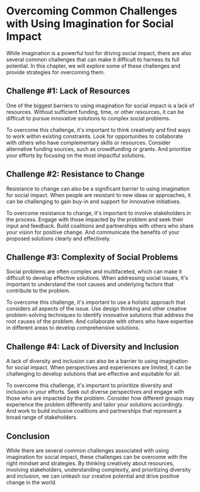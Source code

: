 Overcoming Common Challenges with Using Imagination for Social Impact
==========================================================================================================================

While imagination is a powerful tool for driving social impact, there are also several common challenges that can make it difficult to harness its full potential. In this chapter, we will explore some of these challenges and provide strategies for overcoming them.

Challenge #1: Lack of Resources
-------------------------------

One of the biggest barriers to using imagination for social impact is a lack of resources. Without sufficient funding, time, or other resources, it can be difficult to pursue innovative solutions to complex social problems.

To overcome this challenge, it's important to think creatively and find ways to work within existing constraints. Look for opportunities to collaborate with others who have complementary skills or resources. Consider alternative funding sources, such as crowdfunding or grants. And prioritize your efforts by focusing on the most impactful solutions.

Challenge #2: Resistance to Change
----------------------------------

Resistance to change can also be a significant barrier to using imagination for social impact. When people are resistant to new ideas or approaches, it can be challenging to gain buy-in and support for innovative initiatives.

To overcome resistance to change, it's important to involve stakeholders in the process. Engage with those impacted by the problem and seek their input and feedback. Build coalitions and partnerships with others who share your vision for positive change. And communicate the benefits of your proposed solutions clearly and effectively.

Challenge #3: Complexity of Social Problems
-------------------------------------------

Social problems are often complex and multifaceted, which can make it difficult to develop effective solutions. When addressing social issues, it's important to understand the root causes and underlying factors that contribute to the problem.

To overcome this challenge, it's important to use a holistic approach that considers all aspects of the issue. Use design thinking and other creative problem-solving techniques to identify innovative solutions that address the root causes of the problem. And collaborate with others who have expertise in different areas to develop comprehensive solutions.

Challenge #4: Lack of Diversity and Inclusion
---------------------------------------------

A lack of diversity and inclusion can also be a barrier to using imagination for social impact. When perspectives and experiences are limited, it can be challenging to develop solutions that are effective and equitable for all.

To overcome this challenge, it's important to prioritize diversity and inclusion in your efforts. Seek out diverse perspectives and engage with those who are impacted by the problem. Consider how different groups may experience the problem differently and tailor your solutions accordingly. And work to build inclusive coalitions and partnerships that represent a broad range of stakeholders.

Conclusion
----------

While there are several common challenges associated with using imagination for social impact, these challenges can be overcome with the right mindset and strategies. By thinking creatively about resources, involving stakeholders, understanding complexity, and prioritizing diversity and inclusion, we can unleash our creative potential and drive positive change in the world.
